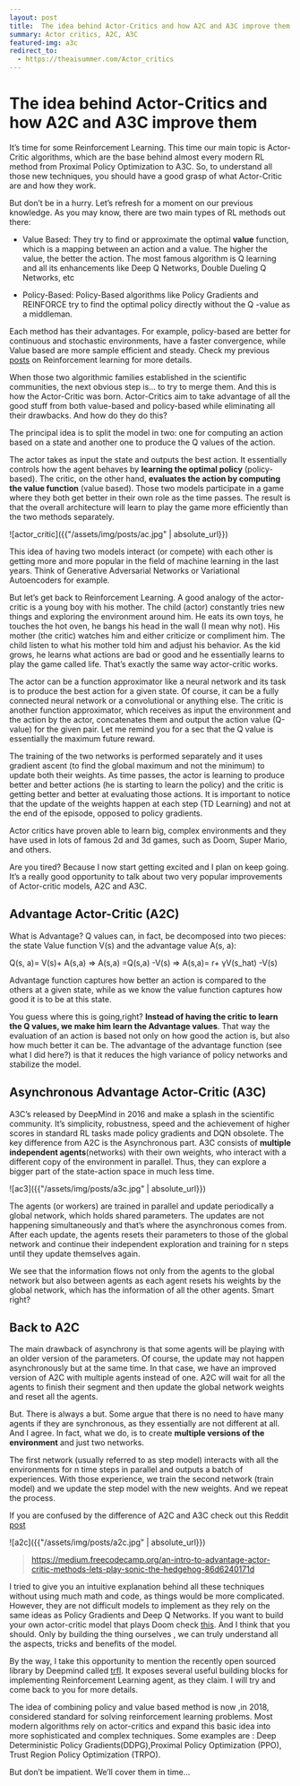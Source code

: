 ```yaml
---
layout: post
title:  The idea behind Actor-Critics and how A2C and A3C improve them
summary: Actor critics, A2C, A3C
featured-img: a3c
redirect_to:
  - https://theaisummer.com/Actor_critics
---
```


# The idea behind Actor-Critics and how A2C and A3C improve them

It’s time for some Reinforcement Learning. This time our main topic is
Actor-Critic algorithms, which are the base behind almost every modern RL method
from Proximal Policy Optimization to A3C. So, to understand all those new
techniques, you should have a good grasp of what Actor-Critic are and how they
work.

But don’t be in a hurry. Let’s refresh for a moment on our previous knowledge.
As you may know, there are two main types of RL methods out there:

-   Value Based: They try to find or approximate the optimal **value** function,
    which is a mapping between an action and a value. The higher the value, the
    better the action. The most famous algorithm is Q learning and all its
    enhancements like Deep Q Networks, Double Dueling Q Networks, etc

-   Policy-Based: Policy-Based algorithms like Policy Gradients and REINFORCE
    try to find the optimal policy directly without the Q -value as a middleman.

Each method has their advantages. For example, policy-based are better for
continuous and stochastic environments, have a faster convergence, while Value
based are more sample efficient and steady. Check my previous
[posts](https://sergioskar.github.io/Reinforcement_learning/) on Reinforcement
learning for more details.

When those two algorithmic families established in the scientific communities,
the next obvious step is… to try to merge them. And this is how the Actor-Critic
was born. Actor-Critics aim to take advantage of all the good stuff from both
value-based and policy-based while eliminating all their drawbacks. And how do
they do this?

The principal idea is to split the model in two: one for computing an action
based on a state and another one to produce the Q values of the action.

The actor takes as input the state and outputs the best action. It essentially
controls how the agent behaves by **learning the optimal policy**
(policy-based). The critic, on the other hand, **evaluates the action by
computing the value function** (value based). Those two models participate in a
game where they both get better in their own role as the time passes. The result
is that the overall architecture will learn to play the game more efficiently
than the two methods separately.

![actor_critic]({{"/assets/img/posts/ac.jpg" | absolute_url}})

This idea of having two models interact (or compete) with each other is getting
more and more popular in the field of machine learning in the last years. Think
of Generative Adversarial Networks or Variational Autoencoders for example.

But let’s get back to Reinforcement Learning. A good analogy of the actor-critic
is a young boy with his mother. The child (actor) constantly tries new things
and exploring the environment around him. He eats its own toys, he touches the
hot oven, he bangs his head in the wall (I mean why not). His mother (the
critic) watches him and either criticize or compliment him. The child listen to
what his mother told him and adjust his behavior. As the kid grows, he learns
what actions are bad or good and he essentially learns to play the game called
life. That’s exactly the same way actor-critic works.

The actor can be a function approximator like a neural network and its task is
to produce the best action for a given state. Of course, it can be a fully
connected neural network or a convolutional or anything else. The critic is
another function approximator, which receives as input the environment and the
action by the actor, concatenates them and output the action value (Q-value) for
the given pair. Let me remind you for a sec that the Q value is essentially the
maximum future reward.

The training of the two networks is performed separately and it uses gradient
ascent (to find the global maximum and not the minimum) to update both their
weights. As time passes, the actor is learning to produce better and better
actions (he is starting to learn the policy) and the critic is getting better
and better at evaluating those actions. It is important to notice that the
update of the weights happen at each step (TD Learning) and not at the end of
the episode, opposed to policy gradients.

Actor critics have proven able to learn big, complex environments and they have
used in lots of famous 2d and 3d games, such as Doom, Super Mario, and others.

Are you tired? Because I now start getting excited and I plan on keep going.
It’s a really good opportunity to talk about two very popular improvements of
Actor-critic models, A2C and A3C.

## Advantage Actor-Critic (A2C)

What is Advantage? Q values can, in fact, be decomposed into two pieces: the
state Value function V(s) and the advantage value A(s, a):

Q(s, a)= V(s)+ A(s,a) =\> A(s,a) =Q(s,a) -V(s) =\> A(s,a)= r+ γV(s_hat) -V(s)

Advantage function captures how better an action is compared to the others at a
given state, while as we know the value function captures how good it is to be
at this state. 

You guess where this is going,right? **Instead of having the critic to learn the
Q values, we make him learn the Advantage values**. That way the evaluation of
an action is based not only on how good the action is, but also how much better
it can be. The advantage of the advantage function (see what I did here?) is
that it reduces the high variance of policy networks and stabilize the model.

## Asynchronous Advantage Actor-Critic (A3C)

A3C’s released by DeepMind in 2016 and make a splash in the scientific
community. It’s simplicity, robustness, speed and the achievement of higher
scores in standard RL tasks made policy gradients and DQN obsolete. The key
difference from A2C is the Asynchronous part. A3C consists of **multiple
independent agents**(networks) with their own weights, who interact with a
different copy of the environment in parallel. Thus, they can explore a bigger
part of the state-action space in much less time.

![ac3]({{"/assets/img/posts/a3c.jpg" | absolute_url}})

The agents (or workers) are trained in parallel and update periodically a global
network, which holds shared parameters. The updates are not happening
simultaneously and that’s where the asynchronous comes from. After each update,
the agents resets their parameters to those of the global network and continue
their independent exploration and training for n steps until they update
themselves again.

We see that the information flows not only from the agents to the global network
but also between agents as each agent resets his weights by the global network,
which has the information of all the other agents. Smart right?

## Back to A2C

The main drawback of asynchrony is that some agents will be playing with an
older version of the parameters. Of course, the update may not happen
asynchronously but at the same time. In that case, we have an improved version
of A2C with multiple agents instead of one. A2C will wait for all the agents to
finish their segment and then update the global network weights and reset all
the agents.

But. There is always a but. Some argue that there is no need to have many agents
if they are synchronous, as they essentially are not different at all. And I
agree. In fact, what we do, is to create **multiple versions of the
environment** and just two networks.

The first network (usually referred to as step model) interacts with all the
environments for n time steps in parallel and outputs a batch of experiences.
With those experience, we train the second network (train model) and we update
the step model with the new weights. And we repeat the process.

If you are confused by the difference of A2C and A3C check out this Reddit
[post](https://www.reddit.com/r/reinforcementlearning/comments/7eljkx/understanding_a2c_and_a3c_multiple_actors/)

![a2c]({{"/assets/img/posts/a2c.jpg" | absolute_url}})

> https://medium.freecodecamp.org/an-intro-to-advantage-actor-critic-methods-lets-play-sonic-the-hedgehog-86d6240171d

I tried to give you an intuitive explanation behind all these techniques without
using much math and code, as things would be more complicated. However, they are
not difficult models to implement as they rely on the same ideas as Policy
Gradients and Deep Q Networks. If you want to build your own actor-critic model
that plays Doom check [this](http://vizdoom.cs.put.edu.pl/). And I think that
you should. Only by building the thing ourselves , we can truly understand all
the aspects, tricks and benefits of the model.

By the way, I take this opportunity to mention the recently open sourced library
by Deepmind called [trfl](https://github.com/deepmind/trfl). It exposes several
useful building blocks for implementing Reinforcement Learning agent, as they
claim. I will try and come back to you for more details.

The idea of combining policy and value based method is now ,in 2018, considered standard for solving reinforcement learning problems. Most modern algorithms rely on actor-critics and expand this basic idea into more sophisticated and complex techniques. Some examples are : Deep Deterministic Policy Gradients(DDPG),Proximal Policy Optimization (PPO), Trust Region Policy Optimization (TRPO).

But don’t be impatient. We’ll cover them in time… 

